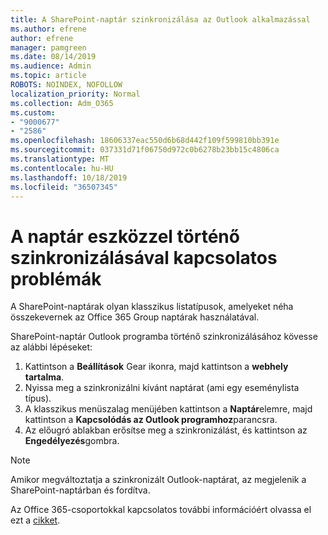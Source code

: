 ```yaml
---
title: A SharePoint-naptár szinkronizálása az Outlook alkalmazással
ms.author: efrene
author: efrene
manager: pamgreen
ms.date: 08/14/2019
ms.audience: Admin
ms.topic: article
ROBOTS: NOINDEX, NOFOLLOW
localization_priority: Normal
ms.collection: Adm_O365
ms.custom:
- "9000677"
- "2586"
ms.openlocfilehash: 18606337eac550d6b68d442f109f599810bb391e
ms.sourcegitcommit: 037331d71f06750d972c0b6278b23bb15c4806ca
ms.translationtype: MT
ms.contentlocale: hu-HU
ms.lasthandoff: 10/18/2019
ms.locfileid: "36507345"
---
```

# <a name="issues-synchronizing-your-calendar-to-devices"></a>A naptár eszközzel történő szinkronizálásával kapcsolatos problémák

A SharePoint-naptárak olyan klasszikus listatípusok, amelyeket néha összekevernek az Office 365 Group naptárak használatával.

SharePoint-naptár Outlook programba történő szinkronizálásához kövesse az alábbi lépéseket:

1. Kattintson a **Beállítások** Gear ikonra, majd kattintson a **webhely tartalma**.
2. Nyissa meg a szinkronizálni kívánt naptárat (ami egy eseménylista típus).
3. A klasszikus menüszalag menüjében kattintson a **Naptár**elemre, majd kattintson a **Kapcsolódás az Outlook programhoz**parancsra.
4. Az előugró ablakban erősítse meg a szinkronizálást, és kattintson az **Engedélyezés**gombra.

>[!Note]
> Amikor megváltoztatja a szinkronizált Outlook-naptárat, az megjelenik a SharePoint-naptárban és fordítva.

Az Office 365-csoportokkal kapcsolatos további információért olvassa el ezt a [cikket](https://support.office.com/article/Learn-about-Office-365-groups-b565caa1-5c40-40ef-9915-60fdb2d97fa2).
